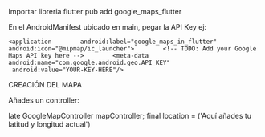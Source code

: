Importar libreria flutter pub add google_maps_flutter

En el AndroidManifest ubicado en main, pegar la API Key ej:

```
<application        android:label="google_maps_in_flutter"        android:icon="@mipmap/ic_launcher">        <!-- TODO: Add your Google Maps API key here -->        <meta-data android:name="com.google.android.geo.API_KEY"               android:value="YOUR-KEY-HERE"/>
```
CREACIÓN DEL MAPA

Añades un controller:

late GoogleMapController mapController;
final location = ('Aquí añades tu latitud y longitud actual')

